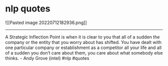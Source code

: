 # nlp quotes
![[Pasted image 20220712182936.png]]
***
A Strategic Inflection Point is when it is clear to you that all of a sudden the company or the entity that you worry about has shifted. You have dealt with one particular company or establishment as a competitor all your life and all of a sudden you don’t care about them, you care about what somebody else thinks. - Andy Grove (intel)
#nlp #quotes 